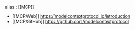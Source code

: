 alias:: [[MCP]]

- [[MCP/Web]] https://modelcontextprotocol.io/introduction
- [[MCP/GitHub]] https://github.com/modelcontextprotocol